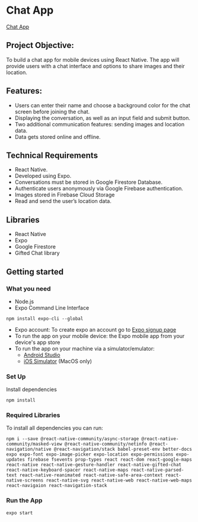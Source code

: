 # Chat App
[Chat App](![Chat-App-start-interface](https://user-images.githubusercontent.com/23428563/124265491-098ec300-db36-11eb-97fc-0c4ce73ca8c8.jpeg))

## Project Objective:

To build a chat app for mobile devices using React Native. The app will provide users with a chat interface and options to share images and their location.


## Features:

* Users can enter their name and choose a background color for the chat screen before joining the chat.
* Displaying the conversation, as well as an input field and submit button.
* Two additional communication features: sending images and location data.
* Data gets stored online and offline.

## Technical Requirements

* React Native.
* Developed using Expo.
* Conversations must be stored in Google Firestore Database.
* Authenticate users anonymously via Google Firebase authentication.
* Images stored in Firebase Cloud Storage
* Read and send the user’s location data.

## Libraries
* React Native
* Expo
* Google Firestore
* Gifted Chat library

## Getting started

### What you need
- Node.js
- Expo Command Line Interface
```
npm install expo-cli --global
```
- Expo account: To create expo an account go to [Expo signup page](https://expo.io/signup)
- To run the app on your mobile device: the Expo mobile app from your device's app store
- To run the app on your machine via a simulator/emulator: 
     - [Android Studio](https://docs.expo.io/workflow/android-studio-emulator/)
     - [iOS Simulator](https://docs.expo.io/workflow/ios-simulator/) (MacOS only)

### Set Up
Install dependencies
```
npm install
```

### Required Libraries

To install all dependencies you can run:
```
npm i --save @react-native-community/async-storage @react-native-community/masked-view @react-native-community/netinfo @react-navigation/native @react-navigation/stack babel-preset-env better-docs expo expo-font expo-image-picker expo-location expo-permissions expo-updates firebase fsevents prop-types react react-dom react-google-maps react-native react-native-gesture-handler react-native-gifted-chat react-native-keyboard-spacer react-native-maps react-native-parsed-text react-native-reanimated react-native-safe-area-context react-native-screens react-native-svg react-native-web react-native-web-maps react-navigaion react-navigation-stack
```
### Run the App

```
expo start
```